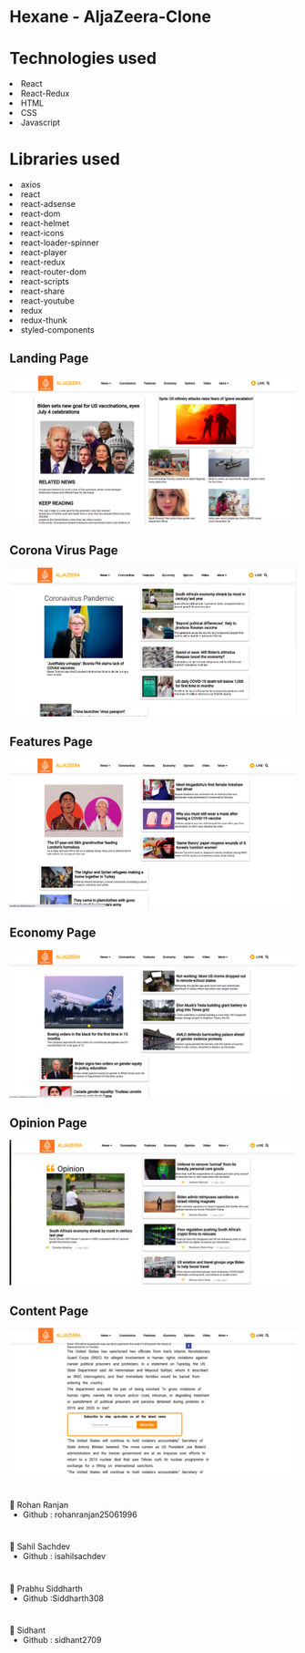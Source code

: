 # Hexane - AljaZeera-Clone

# Technologies used

<li>React
<li> React-Redux
<li> HTML
<li> CSS
<li> Javascript

# Libraries used

<li> axios
<li> react
<li> react-adsense
<li> react-dom
<li> react-helmet
<li> react-icons
<li> react-loader-spinner
<li> react-player
<li> react-redux
<li> react-router-dom
<li> react-scripts
<li> react-share
<li> react-youtube
<li> redux
<li> redux-thunk
<li> styled-components

## Landing Page

<img src = "ScreenShot/img-1.png">

## Corona Virus Page

<img src = "ScreenShot/img-2.png">

## Features Page

<img src = "ScreenShot/img-3.png">

## Economy Page

<img src = "ScreenShot/img-4.png">

## Opinion Page

<img src = "ScreenShot/img-5.png">

## Content Page

<img src = "ScreenShot/img-6.png">
 <h1></h1>
👤 Rohan Ranjan

 <ul>
 <li>Github : rohanranjan25061996 
 </ul>

 <h1></h1>

<h1></h1>
👤 Sahil Sachdev

 <ul>
 <li>Github : isahilsachdev
 </ul>
<h1></h1>

<h1></h1>
👤 Prabhu Siddharth

 <ul>
 <li>Github :Siddharth308
 </ul>
 <h1></h1>

<h1></h1>
👤 Sidhant

 <ul>
 <li>Github : sidhant2709
 </ul>
